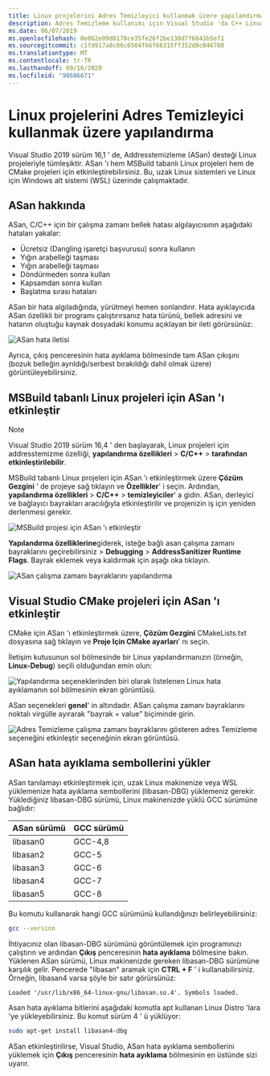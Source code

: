 ```yaml
---
title: Linux projelerini Adres Temizleyici kullanmak üzere yapılandırma
description: Adres Temizleme kullanımı için Visual Studio 'da C++ Linux projelerinin nasıl yapılandırılacağını açıklar.
ms.date: 06/07/2019
ms.openlocfilehash: 0e862e09d8178ce35fe26f2be138d7f6843b5ef1
ms.sourcegitcommit: c1fd917a8c06c6504f66f66315ff352d0c046700
ms.translationtype: MT
ms.contentlocale: tr-TR
ms.lasthandoff: 09/16/2020
ms.locfileid: "90686671"
---
```

# <a name="configure-linux-projects-to-use-address-sanitizer"></a>Linux projelerini Adres Temizleyici kullanmak üzere yapılandırma

Visual Studio 2019 sürüm 16,1 ' de, Addresstemizleme (ASan) desteği Linux projeleriyle tümleşiktir. ASan 'ı hem MSBuild tabanlı Linux projeleri hem de CMake projeleri için etkinleştirebilirsiniz. Bu, uzak Linux sistemleri ve Linux için Windows alt sistemi (WSL) üzerinde çalışmaktadır.

## <a name="about-asan"></a>ASan hakkında

ASan, C/C++ için bir çalışma zamanı bellek hatası algılayıcısının aşağıdaki hataları yakalar:

- Ücretsiz (Dangling işaretçi başvurusu) sonra kullanın
- Yığın arabelleği taşması
- Yığın arabelleği taşması
- Döndürmeden sonra kullan
- Kapsamdan sonra kullan
- Başlatma sırası hataları

ASan bir hata algıladığında, yürütmeyi hemen sonlandırır. Hata ayıklayıcıda ASan özellikli bir programı çalıştırırsanız hata türünü, bellek adresini ve hatanın oluştuğu kaynak dosyadaki konumu açıklayan bir ileti görürsünüz:

   ![ASan hata iletisi](media/asan-error.png)

Ayrıca, çıkış penceresinin hata ayıklama bölmesinde tam ASan çıkışını (bozuk belleğin ayrıldığı/serbest bırakıldığı dahil olmak üzere) görüntüleyebilirsiniz.

## <a name="enable-asan-for-msbuild-based-linux-projects"></a>MSBuild tabanlı Linux projeleri için ASan 'ı etkinleştir

> [!NOTE]
> Visual Studio 2019 sürüm 16,4 ' den başlayarak, Linux projeleri için addresstemizme özelliği, **yapılandırma özellikleri**  >  **C/C++**  >  **tarafından etkinleştirilebilir**.

MSBuild tabanlı Linux projeleri için ASan 'ı etkinleştirmek üzere **Çözüm Gezgini** ' de projeye sağ tıklayın ve **Özellikler**' i seçin. Ardından, **yapılandırma özellikleri**  >  **C/C++**  >  **temizleyiciler**' a gidin. ASan, derleyici ve bağlayıcı bayrakları aracılığıyla etkinleştirilir ve projenizin iş için yeniden derlenmesi gerekir.

![MSBuild projesi için ASan 'ı etkinleştir](media/msbuild-asan-prop-page.png)

**Yapılandırma özelliklerine**giderek, isteğe bağlı asan çalışma zamanı bayraklarını geçirebilirsiniz  >  **Debugging**  >  **AddressSanitizer Runtime Flags**. Bayrak eklemek veya kaldırmak için aşağı oka tıklayın.

![ASan çalışma zamanı bayraklarını yapılandırma](media/msbuild-asan-runtime-flags.png)

## <a name="enable-asan-for-visual-studio-cmake-projects"></a>Visual Studio CMake projeleri için ASan 'ı etkinleştir

CMake için ASan 'ı etkinleştirmek üzere, **Çözüm Gezgini** CMakeLists.txt dosyasına sağ tıklayın ve **Proje Için CMake ayarları**' nı seçin.

İletişim kutusunun sol bölmesinde bir Linux yapılandırmanızın (örneğin, **Linux-Debug**) seçili olduğundan emin olun:

![Yapılandırma seçeneklerinden biri olarak listelenen Linux hata ayıklamanın sol bölmesinin ekran görüntüsü.](media/linux-debug-configuration.png)

ASan seçenekleri **genel**' in altındadır. ASan çalışma zamanı bayraklarını noktalı virgülle ayırarak "bayrak = value" biçiminde girin.

![Adres Temizleme çalışma zamanı bayraklarını gösteren adres Temizleme seçeneğini etkinleştir seçeneğinin ekran görüntüsü.](media/cmake-settings-asan-options.png)

## <a name="install-the-asan-debug-symbols"></a>ASan hata ayıklama sembollerini yükler

ASan tanılamayı etkinleştirmek için, uzak Linux makinenize veya WSL yüklemenize hata ayıklama sembollerini (libasan-DBG) yüklemeniz gerekir. Yüklediğiniz libasan-DBG sürümü, Linux makinenizde yüklü GCC sürümüne bağlıdır:

|**ASan sürümü**|**GCC sürümü**|
| --- | --- |
|libasan0|GCC-4,8|
|libasan2|GCC-5|
|libasan3|GCC-6|
|libasan4|GCC-7|
|libasan5|GCC-8|

Bu komutu kullanarak hangi GCC sürümünü kullandığınızı belirleyebilirsiniz:

```bash
gcc --version
```

İhtiyacınız olan libasan-DBG sürümünü görüntülemek için programınızı çalıştırın ve ardından **Çıkış** penceresinin **hata ayıklama** bölmesine bakın. Yüklenen ASan sürümü, Linux makinenizde gereken libasan-DBG sürümüne karşılık gelir. Pencerede "libasan" aramak için **CTRL + F** ' i kullanabilirsiniz. Örneğin, libasan4 varsa şöyle bir satır görürsünüz:

```Output
Loaded '/usr/lib/x86_64-linux-gnu/libasan.so.4'. Symbols loaded.
```

Asan hata ayıklama bitlerini aşağıdaki komutla apt kullanan Linux Distro 'lara 'ye yükleyebilirsiniz. Bu komut sürüm 4 ' ü yüklüyor:

```bash
sudo apt-get install libasan4-dbg
```

ASan etkinleştirilirse, Visual Studio, ASan hata ayıklama sembollerini yüklemek için **Çıkış** penceresinin **hata ayıklama** bölmesinin en üstünde sizi uyarır.

